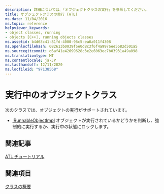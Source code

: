 ```yaml
---
description: 詳細については、「オブジェクトクラスの実行」を参照してください。
title: オブジェクトクラスの実行 (ATL)
ms.date: 11/04/2016
ms.topic: reference
helpviewer_keywords:
- object classes, running
- objects [C++], running objects classes
ms.assetid: b4d63c41-81fd-4000-96c5-ea0a011f4308
ms.openlocfilehash: 082613b0039f6e0d8c3f6f4a9976ee5682d501a5
ms.sourcegitcommit: d6af41e42699628c3e2e6063ec7b03931a49a098
ms.translationtype: MT
ms.contentlocale: ja-JP
ms.lasthandoff: 12/11/2020
ms.locfileid: "97138568"
---
```

# <a name="running-objects-classes"></a>実行中のオブジェクトクラス

次のクラスでは、オブジェクトの実行がサポートされています。

- [IRunnableObjectImpl](../atl/reference/irunnableobjectimpl-class.md) オブジェクトが実行されているかどうかを判断し、強制的に実行するか、実行中の状態にロックします。

## <a name="related-articles"></a>関連記事

[ATL チュートリアル](../atl/active-template-library-atl-tutorial.md)

## <a name="see-also"></a>関連項目

[クラスの概要](../atl/atl-class-overview.md)
